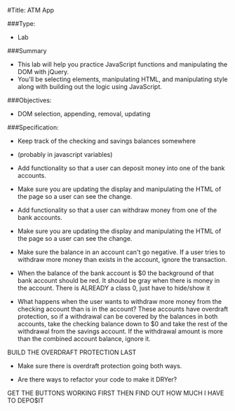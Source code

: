 #Title: ATM App

###Type:
- Lab

###Summary
- This lab will help you practice JavaScript functions and manipulating the DOM with jQuery.
- You'll be selecting elements, manipulating HTML, and manipulating style along
with building out the logic using JavaScript.

###Objectives:
- DOM selection, appending, removal, updating

###Specification:

* Keep track of the checking and savings balances somewhere
* (probably in javascript variables) 

* Add functionality so that a user can deposit money into one of the bank accounts.

* Make sure you are updating the display and manipulating the HTML of the page
so a user can see the change.

* Add functionality so that a user can withdraw money from one of the bank accounts.

* Make sure you are updating the display and manipulating the HTML of the page
so a user can see the change.

* Make sure the balance in an account can't go negative. If a user tries to
withdraw more money than exists in the account, ignore the transaction.

* When the balance of the bank account is $0 the background of that bank account
should be red. It should be gray when there is money in the account.
There is ALREADY a class 0, just have to hide/show it

* What happens when the user wants to withdraw more money from the checking
account than is in the account? These accounts have overdraft protection, so if
a withdrawal can be covered by the balances in both accounts, take the checking
balance down to $0 and take the rest of the withdrawal from the savings account.
If the withdrawal amount is more than the combined account balance, ignore it.

BUILD THE OVERDRAFT PROTECTION LAST

* Make sure there is overdraft protection going both ways.

* Are there ways to refactor your code to make it DRYer?

GET THE BUTTONS WORKING FIRST
THEN FIND OUT HOW MUCH I HAVE TO DEPO$IT
